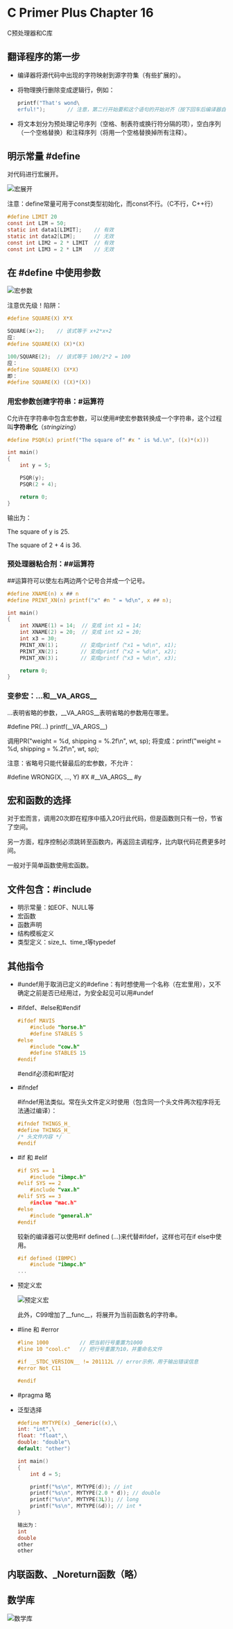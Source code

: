 # C Primer Plus Chapter 16

C预处理器和C库

## 翻译程序的第一步

- 编译器将源代码中出现的字符映射到源字符集（有些扩展的）。
- 将物理换行删除变成逻辑行，例如：

    ```c
    printf("That's wond\
    erful!");       // 注意，第二行开始要和这个语句的开始对齐（按下回车后编译器自动对齐到那里），打tab等会导致字符串中出现此tab
    ```

- 将文本划分为预处理记号序列（空格、制表符或换行符分隔的项），空白序列（一个空格替换）和注释序列（将用一个空格替换掉所有注释）。

## 明示常量 #define

对代码进行宏展开。

![宏展开](picture/类对象宏定义.png)

注意：define常量可用于const类型初始化，而const不行。（C不行，C++行）

```c
#define LIMIT 20
const int LIM = 50;
static int data1[LIMIT];    // 有效
static int data2[LIM];      // 无效
const int LIM2 = 2 * LIMIT  // 有效
const int LIM3 = 2 * LIM    // 无效
```

## 在 #define 中使用参数

![宏参数](picture/宏参数.png)

注意优先级！陷阱：

```c
#define SQUARE(X) X*X

SQUARE(x+2);    // 该式等于 x+2*x+2
应:
#define SQUARE(X) (X)*(X) 

100/SQUARE(2);  // 该式等于 100/2*2 = 100
应：
#define SQUARE(X) (X*X) 
即：
#define SQUARE(X) ((X)*(X)) 
```

### 用宏参数创建字符串：#运算符

C允许在字符串中包含宏参数，可以使用#使宏参数转换成一个字符串，这个过程叫**字符串化**（*stringizing*）

```c
#define PSQR(x) printf("The square of" #x " is %d.\n", ((x)*(x)))

int main()
{
    int y = 5;

    PSQR(y);
    PSQR(2 + 4);

    return 0;
}
```

输出为：

The square of y is 25.

The square of 2 + 4 is 36.

### 预处理器粘合剂：##运算符

\#\#运算符可以使左右两边两个记号合并成一个记号。

```c
#define XNAME(n) x ## n
#define PRINT_XN(n) printf("x" #n " = %d\n", x ## n);

int main()
{
    int XNAME(1) = 14;  // 变成 int x1 = 14;
    int XNAME(2) = 20;  // 变成 int x2 = 20;
    int x3 = 30;
    PRINT_XN(1)；       // 变成printf（"x1 = %d\n", x1);
    PRINT_XN(2)；       // 变成printf（"x2 = %d\n", x2);
    PRINT_XN(3)；       // 变成printf（"x3 = %d\n", x3);

    return 0;
}
```

### 变参宏：...和__VA_ARGS__

...表明省略的参数，\_\_VA_ARGS__表明省略的参数用在哪里。

\#define PR(...) printf(\_\_VA_ARGS__)

调用PR("weight = %d, shipping = %.2f\n", wt, sp); 将变成：printf("weight = %d, shipping = %.2f\n", wt, sp);

注意：省略号只能代替最后的宏参数，不允许：

\#define WRONG(X, ..., Y) #X #__VA_ARGS\_\_ #y

## 宏和函数的选择

对于宏而言，调用20次即在程序中插入20行此代码，但是函数则只有一份，节省了空间。

另一方面，程序控制必须跳转至函数内，再返回主调程序，比内联代码花费更多时间。

一般对于简单函数使用宏函数。

## 文件包含：#include

- 明示常量：如EOF、NULL等
- 宏函数
- 函数声明
- 结构模板定义
- 类型定义：size_t、time_t等typedef

## 其他指令

- #undef用于取消已定义的#define：有时想使用一个名称（在宏里用），又不确定之前是否已经用过，为安全起见可以用#undef
- \#ifdef、#else和#endif

    ```c
    #ifdef MAVIS
        #include "horse.h"
        #define STABLES 5
    #else
        #include "cow.h"
        #define STABLES 15
    #endif
    ```

    #endif必须和#if配对

- \#ifndef

    \#ifndef用法类似。常在头文件定义时使用（包含同一个头文件两次程序将无法通过编译）：

    ```c
    #ifndef THINGS_H_
    #define THINGS_H_
    /* 头文件内容 */
    #endif
    ```

- \#if 和 \#elif

    ```c
    #if SYS == 1
        #include "ibmpc.h"
    #elif SYS == 2
        #include "vax.h"
    #elif SYS == 3
        #inclue "mac.h"
    #else
        #include "general.h"
    #endif
    ```

    较新的编译器可以使用#if defined (...)来代替#ifdef，这样也可在if else中使用。

    ```c
    #if defined (IBMPC)
        #include "ibmpc.h"
    ...
    ```

- 预定义宏

    ![预定义宏](picture/预定义宏.png)

    此外，C99增加了__func__，将展开为当前函数名的字符串。

- #line 和 #error

    ```c
    #line 1000          // 把当前行号重置为1000
    #line 10 "cool.c"   // 把行号重置为10，并重命名文件

    #if __STDC_VERSION__ != 201112L // error示例，用于输出错误信息
    #error Not C11

    #endif
    ```

- #pragma 略
- 泛型选择

    ```c
    #define MYTYPE(x) _Generic((x),\
    int: "int",\
    float: "float",\
    double: "double"\
    default: "other")

    int main()
    {
        int d = 5;

        printf("%s\n", MYTYPE(d)); // int
        printf("%s\n", MYTYPE(2.0 * d)); // double
        printf("%s\n", MYTYPE(3L)); // long
        printf("%s\n", MYTYPE(&d)); // int *
    }

    输出为：
    int
    double
    other
    other
    ```

## 内联函数、_Noreturn函数（略）

## 数学库

![数学库](picture/数学函数.png)
